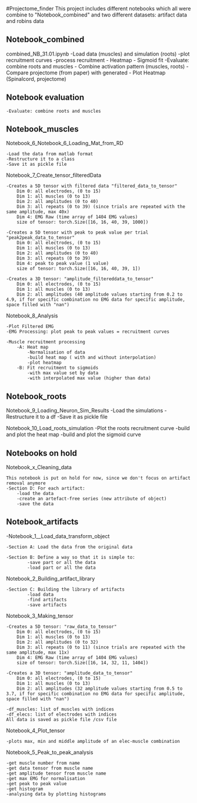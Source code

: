 #Projectome_finder
This project includes different notebooks  which all were combine to "Notebook_combined" 
and two different datasets: artifact data and robins data




## Notebook_combined

combined_NB_31.01.ipynb
	-Load data (muscles) and simulation (roots)
	-plot recruitment curves
	-process recruitment
		- Heatmap
		- Sigmoid fit
	-Evaluate: combine roots and muscles
		- Combine activation pattern (muscles, roots)
		- Compare projectome (from paper) with generated
		- Plot Heatmap (Spinalcord, projectome)

## Notebook evaluation

	-Evaluate: combine roots and muscles
	

## Notebook_muscles

Notebook_6_Notebook_6_Loading_Mat_from_RD

	-Load the data from matlab format
	-Restructure it to a class
	-Save it as pickle file

Notebook_7_Create_tensor_filteredData

	-Creates a 5D tensor with filtered data "filtered_data_to_tensor"
		Dim 0: all electrodes, (0 to 15)
		Dim 1: all muscles (0 to 13)
		Dim 2: all amplitudes (0 to 40)
		Dim 3: all repeats (0 to 39) (since trials are repeated with the same amplitude, max 40x)
		Dim 4: EMG Raw (time array of 1404 EMG values)
		size of tensor: torch.Size([16, 16, 40, 39, 1000])

	-Creates a 5D tensor with peak to peak value per trial "peak2peak_data_to_tensor"
		Dim 0: all electrodes, (0 to 15)
		Dim 1: all muscles (0 to 13)
		Dim 2: all amplitudes (0 to 40)
		Dim 3: all repeats (0 to 39) 
		Dim 4: peak to peak value (1 value)
		size of tensor: torch.Size([16, 16, 40, 39, 1])

	-Creates a 3D tensor: "amplitude_filtereddata_to_tensor"
		Dim 0: all electrodes, (0 to 15)
		Dim 1: all muscles (0 to 13)
		Dim 2: all amplitudes (40 amplitude values starting from 0.2 to 4.9, if for specific combination no EMG data for specific amplitude, space filled with "nan")

Notebook_8_Analysis

	-Plot Filtered EMG
	-EMG Processing: plot peak to peak values = recruitment curves
		
	-Muscle recruitment processing
		-A: Heat map
			-Normalisation of data
			-build heat map ( with and without interpolation)
			-plot heatmap
		-B: Fit recruitment to sigmoids
			-with max value set by data
			-with interpolated max value (higher than data)


## Notebook_roots

Notebook_9_Loading_Neuron_Sim_Results
	-Load the simulations 
	-Restructure it to a df
	-Save it as pickle file

Notebook_10_Load_roots_simulation
	-Plot the roots recruitment curve
	-build and plot the heat map
	-build and plot the sigmoid curve

## Notebooks on hold

Notebook_x_Cleaning_data

	This notebook is put on hold for now, since we don't focus on artifact removal anymore
	-Section D: For each artifact:
		-load the data
		-create an artefact-free series (new attribute of object)
		-save the data

## Notebook_artifacts

-Notebook_1__Load_data_transform_object

	-Section A: Load the data from the original data

	-Section B: Define a way so that it is simple to:	
			-save part or all the data
			-load part or all the data


Notebook_2_Building_artifact_library

	-Section C: Building the library of artifacts
			-load data
			-find artifacts
			-save artifacts

Notebook_3_Making_tensor

	-Creates a 5D tensor: "raw_data_to_tensor"
		Dim 0: all electrodes, (0 to 15)
		Dim 1: all muscles (0 to 13)
		Dim 2: all amplitudes (0 to 32)
		Dim 3: all repeats (0 to 11) (since trials are repeated with the same amplitude, max 11x)
		Dim 4: EMG Raw (time array of 1404 EMG values)
		size of tensor: torch.Size([16, 14, 32, 11, 1404])

	-Creates a 3D tensor: "amplitude_data_to_tensor"
		Dim 0: all electrodes, (0 to 15)
		Dim 1: all muscles (0 to 13)
		Dim 2: all amplitudes (32 amplitude values starting from 0.5 to 3.7, if for specific combination no EMG data for specific amplitude, space filled with "nan")
 
	-df_muscles: list of muscles with indices
	-df_elecs: list of electrodes with indices
	All data is saved as pickle file /csv file

Notebook_4_Plot_tensor

	-plots max, min and middle amplitude of an elec-muscle combination

Notebook_5_Peak_to_peak_analysis

	-get muscle number from name
	-get data tensor from muscle name
	-get amplitude tensor from muscle name
	-get max EMG for normalisation
	-get peak to peak value
	-get histogram
	-analysing data by plotting histograms



